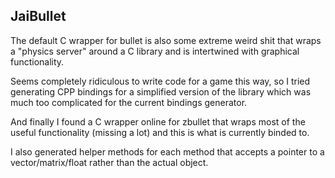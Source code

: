 ## JaiBullet

The default C wrapper for bullet is also some extreme weird shit that wraps a "physics server" around a C library and is intertwined with graphical functionality.

Seems completely ridiculous to write code for a game this way, so I tried generating CPP bindings for a simplified version of the library which was much too complicated for the current bindings generator.

And finally I found a C wrapper online for zbullet that wraps most of the useful functionality (missing a lot) and this is what is currently binded to.

I also generated helper methods for each method that accepts a pointer to a vector/matrix/float rather than the actual object.
